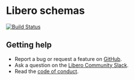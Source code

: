 Libero schemas
==============

[![Build Status](https://travis-ci.org/libero/schemas.svg?branch=master)](https://travis-ci.org/libero/schemas)

Getting help
------------

- Report a bug or request a feature on [GitHub](https://github.com/libero/libero/issues/new/choose).
- Ask a question on the [Libero Community Slack](https://libero-community.slack.com/).
- Read the [code of conduct](https://libero.pub/code-of-conduct).
